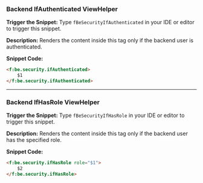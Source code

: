 ### Backend IfAuthenticated ViewHelper

**Trigger the Snippet:** Type `fBeSecurityIfAuthenticated` in your IDE or editor to trigger this snippet.

**Description:**
Renders the content inside this tag only if the backend user is authenticated.

**Snippet Code:**

```html
<f:be.security.ifAuthenticated>
    $1
</f:be.security.ifAuthenticated>
```

---

### Backend IfHasRole ViewHelper

**Trigger the Snippet:** Type `fBeSecurityIfHasRole` in your IDE or editor to trigger this snippet.

**Description:**
Renders the content inside this tag only if the backend user has the specified role.

**Snippet Code:**

```html
<f:be.security.ifHasRole role="$1">
    $2
</f:be.security.ifHasRole>
```
